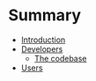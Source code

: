 # Summary

* [Introduction](README.md)
* [Developers](developers.md)
   * [The codebase](codebase.md)
* [Users](users/users.md)

